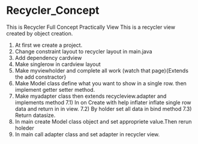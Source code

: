 # Recycler_Concept
This is Recycler Full Concept Practically View
This is a recycler view created by object creation.
1) At first we create a project.
2) Change constraint layout to recycler layout in main.java
3) Add dependency cardview
4) Make singlerow in cardview layout
5) Make myviewholder and complete all work (watch that page){Extends the add constractor}
6) Make Model class define what you want to show in a single row. then implement getter setter method.
7) Make myadapter class then extends recycleview.adapter and implements method
 7.1) In on Create with help inflater inflate single row data and return in in view.
 7.2) By holder set all data in bind method
 7.3) Return datasize.
8) In main create Model class object and set appropriete value.Then rerun holeder
9) In main call adapter class and set adapter in recycler view.
